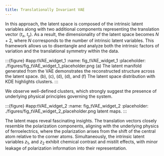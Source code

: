 ```yaml
---
title: Translationally Invariant VAE
---
```


In this approach, the latent space is composed of the intrinsic latent variables along with two additional components representing the translation vector ($t_x$, $t_y$). As a result, the dimensionality of the latent space becomes $N+2$, where $N$ corresponds to the number of intrinsic latent variables. This framework allows us to disentangle and analyze both the intrinsic factors of variation and the translational symmetry within the data.

:::{figure} #app:tVAE_widget_1
:name: fig_tVAE_widget_1
:placeholder: ./figures/fig_tVAE_widget_1_placeholder.png
(a) The latent manifold generated from the VAE demonstrates the reconstructed structure across the latent space. (b), (c), (d), (d), and (f) The latent space distribution with KDE highlights clusters.
:::

We observe well-defined clusters, which strongly suggest the presence of underlying physical principles governing the system.


:::{figure} #app:tVAE_widget_2
:name: fig_tVAE_widget_2
:placeholder: ./figures/fig_tVAE_widget_2_placeholder.png
latent maps.
:::

The latent maps reveal fascinating insights. The translation vectors closely resemble the polarization components, aligning with the underlying physics of ferroelectrics, where the polarization arises from the shift of the central atom relative to the corner atoms. Simultaneously, the intrinsic latent variables $z_1$, and $z_2$ exhibit chemical contrast and mistilt effects, with minor leakage of polarization information into their representation.